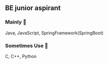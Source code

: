 


## BE junior aspirant

### Mainly 👀  
Java, JavaScript, SpringFramework(SpringBoot)    
### Sometimes Use 🌱  
C, C++, Python

<!--
**mmkser10/mmkser10** is a ✨ _special_ ✨ repository because its `README.md` (this file) appears on your GitHub profile.
